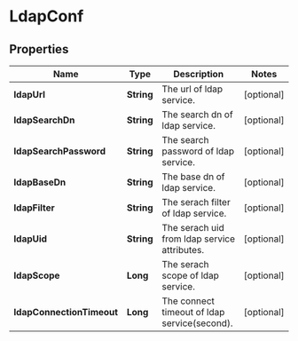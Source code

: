 
# LdapConf

## Properties
Name | Type | Description | Notes
------------ | ------------- | ------------- | -------------
**ldapUrl** | **String** | The url of ldap service. |  [optional]
**ldapSearchDn** | **String** | The search dn of ldap service. |  [optional]
**ldapSearchPassword** | **String** | The search password of ldap service. |  [optional]
**ldapBaseDn** | **String** | The base dn of ldap service. |  [optional]
**ldapFilter** | **String** | The serach filter of ldap service. |  [optional]
**ldapUid** | **String** | The serach uid from ldap service attributes. |  [optional]
**ldapScope** | **Long** | The serach scope of ldap service. |  [optional]
**ldapConnectionTimeout** | **Long** | The connect timeout of ldap service(second). |  [optional]



